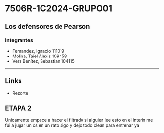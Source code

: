 # 7506R-1C2024-GRUPO01

## Los defensores de Pearson

### Integrantes

- Fernandez, Ignacio 111019
- Molina, Taiel Alexis 109458
- Vera Benítez, Sebastian 104115

---

## Links

- [Reporte](https://github.com/Taielmolina01/7506R-1C2024-GRUPO01/blob/main/TP1/7506R-TP1-GRUPO01-CHP1-REPORTE.pdf)

## ETAPA 2

Unicamente empece a hacer el filtrado si alguien lee esto en el interin me fui a jugar un cs en un rato sigo y dejo todo clean para entrenar ya
